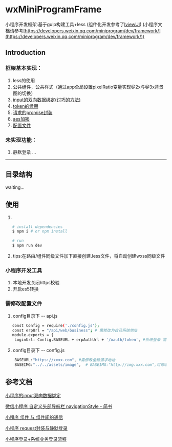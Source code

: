 # wxMiniProgramFrame
小程序开发框架:基于gulp构建工具+less
(组件化开发参考了[IviewUI](https://github.com/TalkingData/iview-weapp))
(小程序文档请参考[https://developers.weixin.qq.com/miniprogram/dev/framework/](https://developers.weixin.qq.com/miniprogram/dev/framework/))
## Introduction
### 框架基本实现：
1. less的使用
2. 公共组件，公共样式（通过app全局设置pixelRatio变量实现@2x与@3x背景图的切换）
3. [input的双向数据绑定(讨巧的方法)](https://github.com/liubi01/wxMiniProgramFrame/blob/master/mixins/commonMixin.js#L2)
4. [token的续期](https://github.com/liubi01/wxMiniProgramFrame/blob/master/app.js#L103)
5. [请求的promise封装](https://github.com/liubi01/wxMiniProgramFrame/blob/master/utils/req.js#L96)
6. [aes加密](https://github.com/liubi01/wxMiniProgramFrame/blob/master/utils/util.js#L37)
7. [配置文件](https://github.com/liubi01/wxMiniProgramFrame/tree/master/config)
### 未实现功能：
1. 静默登录
...
--- 
## 目录结构
 waiting...
## 使用
1. 
```bash
   # install dependencies 
   $ npm i # or npm install 

   # run 
   $ npm run dev
```
2. tips:在路由/组件同级文件加下直接创建.less文件，将自动创建wxss同级文件 

### 小程序开发工具
1. 本地开发关闭https校验
2. 开启es5转换
### 需修改配置文件
1. config目录下 -- api.js
```bash
   const Config = require('./config.js');
   const erpUrl = "/api/web/business"; # 需修改为自己系统地址
   module.exports = {
    LoginUrl: Config.BASEURL + erpAuthUrl + '/oauth/token', #系统登录 需修改为自己系统地址
```
2. config目录下 -- config.js
```bash
    BASEURL:"https://xxxx.com", #需修改全局请求地址
    BASEIMG:"../../assets/image",  # BASEIMG:"http://img.xxx.com",可修改为网络地址
```
## 参考文档
[小程序的input双向数据绑定](https://blog.csdn.net/lizhen_software/article/details/81632229)

[微信小程序 自定义头部导航栏 navigationStyle - 简书](https://www.jianshu.com/p/7393c800ba09)

[小程序 组件 与 组件间的通信](https://blog.csdn.net/weixin_34128237/article/details/87964148)

[小程序 request封装与静默登录](https://developers.weixin.qq.com/community/develop/article/doc/000cac14f44e70059368f3c1b5bc13?highline=request%20)

[小程序登录+系统业务登录流程](http://yj1438.github.io/2017/03/07/mini_program.html)

   




